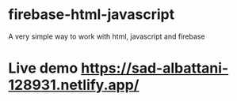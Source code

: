 # firebase-html-javascript
A very simple way to work with html, javascript and firebase

#  Live demo https://sad-albattani-128931.netlify.app/

